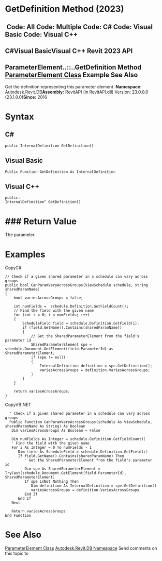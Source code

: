 # GetDefinition Method (2023)

﻿
 Code: All Code: Multiple Code: C# Code: Visual Basic Code: Visual C++   
---  
C#Visual BasicVisual C++
Revit 2023 API  
---  
ParameterElement..::..GetDefinition Method   
[ParameterElement Class](2ad60b36-07d6-6aed-62c7-89f388f05ffb.md "ParameterElement Class") Example See Also  
---  
Get the definition representing this parameter element. 
**Namespace:** [Autodesk.Revit.DB](87546ba7-461b-c646-cbb1-2cb8f5bff8b2.md "Autodesk.Revit.DB Namespace")**Assembly:** RevitAPI (in RevitAPI.dll) Version: 23.0.0.0 (23.1.0.0)**Since:** 2016 
# Syntax
C#  
---  
```text
public InternalDefinition GetDefinition()
```
  
Visual Basic  
---  
```text
Public Function GetDefinition As InternalDefinition
```
  
Visual C++  
---  
```text
public:
InternalDefinition^ GetDefinition()
```
  
# ### Return Value
The parameter. 
# Examples
CopyC#
```text
// Check if a given shared parameter in a schedule can vary across groups
public bool CanParamVaryAcrossGroups(ViewSchedule schedule, string sharedParamName)
{
    bool variesAcrossGroups = false;

    int numFields =  schedule.Definition.GetFieldCount();
    // Find the field with the given name
    for (int i = 0; i < numFields; i++)
    {
        ScheduleField field = schedule.Definition.GetField(i);
        if (field.GetName().Contains(sharedParamName))
        {
            // Get the SharedParameterElement from the field's parameter id
            SharedParameterElement spe = schedule.Document.GetElement(field.ParameterId) as SharedParameterElement;
            if (spe != null)
            {
                InternalDefinition definition = spe.GetDefinition();
                variesAcrossGroups = definition.VariesAcrossGroups;
            }
        }
    }

    return variesAcrossGroups;
}
```

CopyVB.NET
```text
  ' Check if a given shared parameter in a schedule can vary across groups
  Public Function CanParamVaryAcrossGroups(schedule As ViewSchedule, sharedParamName As String) As Boolean
   Dim variesAcrossGroups As Boolean = False

   Dim numFields As Integer = schedule.Definition.GetFieldCount()
   ' Find the field with the given name
   For i As Integer = 0 To numFields - 1
      Dim field As ScheduleField = schedule.Definition.GetField(i)
      If field.GetName().Contains(sharedParamName) Then
         ' Get the SharedParameterElement from the field's parameter id
         Dim spe As SharedParameterElement = TryCast(schedule.Document.GetElement(field.ParameterId), SharedParameterElement)
         If spe IsNot Nothing Then
            Dim definition As InternalDefinition = spe.GetDefinition()
            variesAcrossGroups = definition.VariesAcrossGroups
         End If
      End If
   Next

   Return variesAcrossGroups
End Function
```

# See Also
[ParameterElement Class](2ad60b36-07d6-6aed-62c7-89f388f05ffb.md "ParameterElement Class")
[Autodesk.Revit.DB Namespace](87546ba7-461b-c646-cbb1-2cb8f5bff8b2.md "Autodesk.Revit.DB Namespace")
Send comments on this topic to 